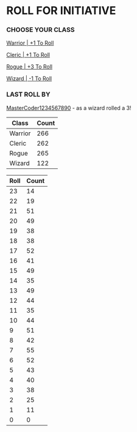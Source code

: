 # ROLL FOR INITIATIVE
### CHOOSE YOUR CLASS

[Warrior | +1 To Roll](https://github.com/benjaminsampica/benjaminsampica/issues/new?title=roll%7Cwarrior&body=Just+click+%27Submit+new+issue%27.)

[Cleric | +1 To Roll](https://github.com/benjaminsampica/benjaminsampica/issues/new?title=roll%7Ccleric&body=Just+click+%27Submit+new+issue%27.)

[Rogue | +3 To Roll](https://github.com/benjaminsampica/benjaminsampica/issues/new?title=roll%7Crogue&body=Just+click+%27Submit+new+issue%27.)

[Wizard | -1 To Roll](https://github.com/benjaminsampica/benjaminsampica/issues/new?title=roll%7Cwizard&body=Just+click+%27Submit+new+issue%27.)
### LAST ROLL BY
[MasterCoder1234567890](https://www.github.com/MasterCoder1234567890) - as a wizard rolled a 3!

|Class|Count|
|-|-|
|Warrior|266|
|Cleric|262|
|Rogue|265|
|Wizard|122|

|Roll|Count|
|-|-|
|23|14
|22|19
|21|51
|20|49
|19|38
|18|38
|17|52
|16|41
|15|49
|14|35
|13|49
|12|44
|11|35
|10|44
|9|51
|8|42
|7|55
|6|52
|5|43
|4|40
|3|38
|2|25
|1|11
|0|0
